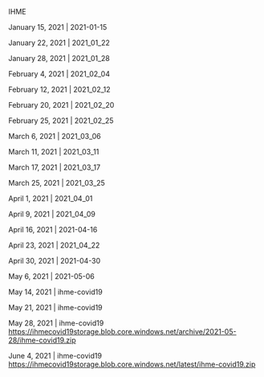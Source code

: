 


IHME

January 15, 2021 | 2021-01-15

January 22, 2021 | 2021_01_22

January 28, 2021 | 2021_01_28

February 4, 2021 | 2021_02_04

February 12, 2021 | 2021_02_12

February 20, 2021 | 2021_02_20

February 25, 2021 | 2021_02_25

March 6, 2021 | 2021_03_06

March 11, 2021 | 2021_03_11

March 17, 2021 | 2021_03_17

March 25, 2021 | 2021_03_25

April 1, 2021 | 2021_04_01

April 9, 2021 | 2021_04_09

April 16, 2021 | 2021-04-16

April 23, 2021 | 2021_04_22

April 30, 2021 | 2021-04-30

May 6, 2021 | 2021-05-06

May 14, 2021 | ihme-covid19

May 21, 2021 | ihme-covid19

May 28, 2021 | ihme-covid19    https://ihmecovid19storage.blob.core.windows.net/archive/2021-05-28/ihme-covid19.zip


June 4, 2021 | ihme-covid19    https://ihmecovid19storage.blob.core.windows.net/latest/ihme-covid19.zip


